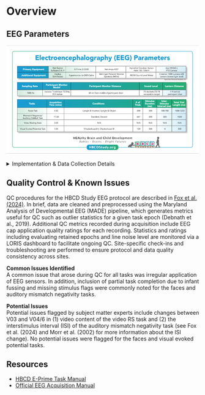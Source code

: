 # Overview

## EEG Parameters

![](images/EEG_acquisition_protocol.png)

<details>
<summary>Implementation & Data Collection Details</summary>
<ul>
<br>
<p><strong>Method of Administration</strong>: RA administered in person <br />
<strong>Child Specific/Unspecific Form</strong>: Child Specific <br />
<strong>Visits</strong>: Visit 3 (3-9 months), Visit 4 (9-15 months), Visit 6 (15-48 months) <br />
<strong>Estimated length of time for completion</strong>: Video RS 3 min; Face 5 min, MMN 11.5 [V03] & 8.5 [V04/6] min; VEP 1 min</p>
</details>

## Quality Control & Known Issues    
QC procedures for the HBCD Study EEG protocol are described in [Fox et al. (2024)](https://doi.org/10.1016/j.dcn.2024.101447). In brief, data are cleaned and preprocessed using the Maryland Analysis of Developmental EEG (MADE) pipeline, which generates metrics useful for QC such as outlier statistics for a given task epoch (Debnath et al., 2019). Additional QC metrics recorded during acquisition include EEG cap application quality ratings for each recording. Statistics and ratings including evaluating retained epochs and line noise level are monitored via a LORIS dashboard to facilitate ongoing QC. Site-specific check-ins and troubleshooting are performed to ensure protocol and data quality consistency across sites. 

**Common Issues Identified**        
A common issue that arose during QC for all tasks was irregular application of EEG sensors. In addition, inclusion of partial task completion due to infant fussing and missing stimulus flags were commonly noted for the faces and auditory mismatch negativity tasks.

**Potential Issues**        
Potential issues flagged by subject matter experts include changes between V03 and V04/6 in (1) video content of the video RS task and (2) the interstimulus interval (ISI) of the auditory mismatch negativity task (see Fox et al. (2024) and Morr et al. (2002) for more information about the ISI change). No potential issues were flagged for the faces and visual evoked potential tasks.

## Resources
- [HBCD E-Prime Task Manual](pdfs/HBCDE-PrimeTaskManual.pdf)  
- [Official EEG Acquisition Manual](pdfs/OfficialEEGAcquisitionManual6.23.24.pdf)

